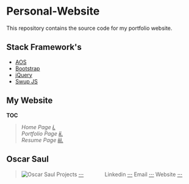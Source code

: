 # Personal-Website

This repository contains the source code for my portfolio website.

## Stack Framework's

- [AOS](https://michalsnik.github.io/aos/ "AOS Libary")
- [Bootstrap](https://getbootstrap.com/ "Bootstrap Libary")
- [jQuery](https://jquery.com/ "jQuery Libary")
- [Swup JS](https://swup.js.org/ "Swup Libary")

## My Website

**TOC**

> *Home Page* [*i.*](https://oscarsaul.ca/)  
> *Portfolio Page* [*ii.*](https://oscarsaul.ca/works)  
> *Resume Page* [*iii.*](https://oscarsaul.ca/resume) 


## Oscar Saul  
>![Oscar Saul](https://i.ibb.co/yYBZGfp/adasd.jpg)
Projects [⋅⋅⋅](https://github.com/oscarmmv)ㅤㅤㅤㅤ
Linkedin [⋅⋅⋅](https://www.linkedin.com/authwall?trk=gf&trkInfo=AQGKBkq2ZXGhaQAAAX-kiqzQ5U1qHBlr6eBxK2EfZ3p00nFwHrIUn5xyNePEekOomA8ilScbLx674AZwwPCQyWKAWfd-BMYeSufSuL4mZjUgbGAl83-1BSKJkKG3cz5AfMKMKPM=&originalReferer=https://oscarsaul.ca/&sessionRedirect=https%3A%2F%2Fwww.linkedin.com%2Fin%2Foscar-saul-96a3b7223%2F) 
Email [⋅⋅⋅](mailto:oscarsaul.mmv@gmail.com) 
Website [⋅⋅⋅](https://oscarsaul.ca/) 
